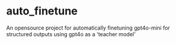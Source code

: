 # auto_finetune
An opensource project for automatically finetuning gpt4o-mini for structured outputs using gpt4o as a 'teacher model'
